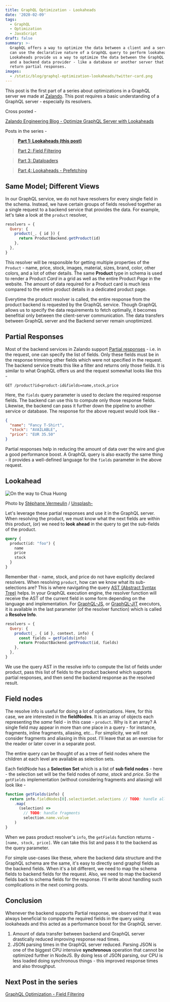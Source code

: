```yaml
---
title: GraphQL Optimization - Lookaheads
date: '2020-02-09'
tags:
  - GraphQL
  - Optimization
  - JavaScript
draft: false
summary: >-
  GraphQL offers a way to optimize the data between a client and a server. We
  can use the declarative nature of a GraphQL query to perform lookaheads.
  Lookaheads provide us a way to optimize the data between the GraphQL server
  and a backend data provider - like a database or another server that can
  return partial responses.
images:
  - /static/blog/graphql-optimization-lookaheads/twitter-card.png
---
```


This post is the first part of a series about optimizations in a GraphQL server we made at [Zalando](https://www.zalando.de). This post requires a basic understanding of a GraphQL server - especially its resolvers.

Cross posted -

[Zalando Engineering Blog - Optimize GraphQL Server with Lookaheads](https://engineering.zalando.com/posts/2021/03/optimize-graphql-server-with-lookaheads.html)

Posts in the series -

> **[Part 1: Lookaheads (this post)](https://boopathi.blog/graphql-optimization-lookaheads/)**

> [Part 2: Field Filtering](https://boopathi.blog/graphql-optimization-field-filtering/)

> [Part 3: Dataloaders](https://boopathi.blog/graphql-optimization-dataloaders/)

> [Part 4: Lookaheads - Prefetching](https://boopathi.blog/graphql-optimization-lookaheads-prefetching/)

## Same Model; Different Views

In our GraphQL service, we do not have resolvers for every single field in the schema. Instead, we have certain groups of fields resolved together as a single request to a backend service that provides the data. For example, let's take a look at the `product` resolver,

```js
resolvers = {
  Query: {
    product(_, { id }) {
      return ProductBackend.getProduct(id)
    },
  },
}
```

This resolver will be responsible for getting multiple properties of the `Product` - name, price, stock, images, material, sizes, brand, color, other colors, and a lot of other details. The same **Product** type in schema is used to render a Product _Card_ in a grid as well as the entire Product _Page_ in the website. The amount of data required for a Product card is much less compared to the entire product details in a dedicated product page.

Everytime the product resolver is called, the entire response from the product backend is requested by the GraphQL service. Though GraphQL allows us to specify the data requirements to fetch optimally, it becomes benefitial only between the client-server communication. The data transfers between GraphQL server and the Backend server remain unoptimized.

## Partial Responses

Most of the backend services in Zalando support [Partial responses](https://cloud.google.com/blog/products/api-management/restful-api-design-can-your-api-give-developers-just-information-they-need) - i.e. in the request, one can specify the list of fields. Only these fields must be in the response trimming other fields which were not specified in the request. The backend service treats this like a filter and returns only those fields. It is similar to what GraphQL offers us and the request somewhat looks like this -

```http
GET /product?id=product-id&fields=name,stock,price
```

Here, the `fields` query parameter is used to declare the required response fields. The backend can use this to compute only those response fields. Likewise, the backend can pass it further down the pipeline to another service or database. The response for the above request would look like -

```json
{
  "name": "Fancy T-Shirt",
  "stock": "AVAILABLE",
  "price": "EUR 35.50"
}
```

Partial responses help in reducing the amount of data over the wire and give a good performance boost. A GraphQL query is also exactly the same thing - it provides a well-defined language for the `fields` parameter in the above request.

## Lookahead

![On the way to Chua Huong](https://images.unsplash.com/photo-1515921906220-71cf0d2c9366?w=1440&auto=format&lossless=true)

Photo by [Stéphane Vermeulin](https://unsplash.com/@svermeulin?utm_source=ghost&utm_medium=referral&utm_campaign=api-credit) / [Unsplash-](https://unsplash.com/?utm_source=ghost&utm_medium=referral&utm_campaign=api-credit)

Let's leverage these partial responses and use it in the GraphQL server. When resolving the product, we must know what the next fields are within this product, (or) we need to **look ahead** in the query to get the sub-fields of the product.

```graphql
query {
  product(id: "foo") {
    name
    price
    stock
  }
}
```

Remember that - name, stock, and price do not have explicitly declared resolvers. When resolving `product`, how can we know what its sub-selections are? This is where navigating the query [AST (Abstract Syntax Tree)](https://en.wikipedia.org/wiki/Abstract_syntax_tree) helps. In your GraphQL execution engine, the resolver function will receive the AST of the current field in some form depending on the language and implementation. For [GraphQL-JS](Https://github.com/graphql/graphql-js), or [GraphQL-JIT](Https://github.com/zalando-incubator/graphql-jit) executors, it is available in the last parameter (of the resolver function) which is called a **Resolve Info**.

```js
resolvers = {
  Query: {
    product(_, { id }, context, info) {
      const fields = getFields(info)
      return ProductBackend.getProduct(id, fields)
    },
  },
}
```

We use the query AST in the resolve info to compute the list of fields under product, pass this list of fields to the product backend which supports partial responses, and then send the backend response as the resolved result.

## Field nodes

The resolve info is useful for doing a lot of optimizations. Here, for this case, we are interested in the **fieldNodes**. It is an array of objects each representing the _same_ field - in this case - `product`. Why is it an array? A single field may appear in more than one place in a query - for instance, fragments, inline fragments, aliasing, etc... For simplicity, we will not consider fragments and aliasing in this post. I'll leave that as an exercise for the reader or later cover in a separate post.

The entire query can be thought of as a tree of field nodes where the children at each level are available as selection sets.

Each fieldNode has a **Selection Set** which is a list of **sub field nodes** - here - the selection set will be the field nodes of _name_, _stock_ and _price_. So the `getFields` implementation (without considering fragments and aliasing) will look like -

```js
function getFields(info) {
  return info.fieldNodes[0].selectionSet.selections // TODO: handle all field nodes in other fragments
    .map(
      (selection) =>
        // TODO: handle fragments
        selection.name.value
    )
}
```

When we pass product resolver's `info`, the `getFields` function returns - `[name, stock, price]`. We can take this list and pass it to the backend as the query parameter.

For simple use-cases like these, where the backend data structure and the GraphQL schema are the same, it's easy to directly send graphql fields as the backend fields. When it's a bit different, we need to map the schema fields to backend fields for the request. Also, we need to map the backend fields back to schema fields for the response. I'll write about handling such complications in the next coming posts.

## Conclusion

Whenever the backend supports Partial response, we observed that it was always beneficial to compute the required fields in the query using lookaheads and this acted as a performance boost for the GraphQL server.

1. Amount of data transfer between backend and GraphQL server drastically reduced improving response read times.
1. JSON parsing times in the GraphQL server reduced. Parsing JSON is one of the biggest CPU intensive **synchronous** operation that cannot be optimized further in NodeJS. By doing less of JSON parsing, our CPU is less loaded doing synchronous things - this improved response times and also throughput.

## Next Post in the series

[GraphQL Optimization - Field Filtering](https://boopathi.blog/graphql-optimization-field-filtering/)
